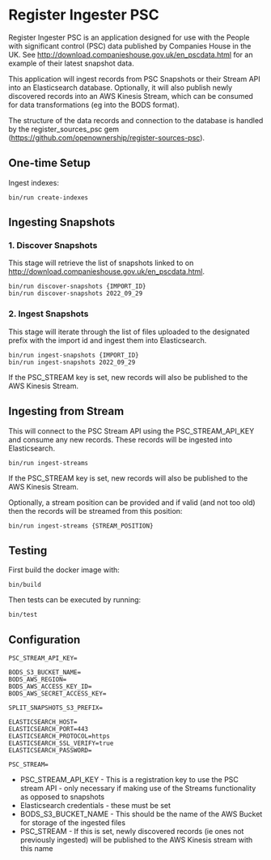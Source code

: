 # Register Ingester PSC

Register Ingester PSC is an application designed for use with the People with significant control (PSC) data published by Companies House in the UK. See http://download.companieshouse.gov.uk/en_pscdata.html for an example of their latest snapshot data.

This application will ingest records from PSC Snapshots or their Stream API into an Elasticsearch database. Optionally, it will also publish newly discovered records into an AWS Kinesis Stream, which can be consumed for data transformations (eg into the BODS format).

The structure of the data records and connection to the database is handled by the register_sources_psc gem (https://github.com/openownership/register-sources-psc).

## One-time Setup

Ingest indexes:
```
bin/run create-indexes
```

## Ingesting Snapshots

### 1. Discover Snapshots

This stage will retrieve the list of snapshots linked to on http://download.companieshouse.gov.uk/en_pscdata.html.

```
bin/run discover-snapshots {IMPORT_ID}
bin/run discover-snapshots 2022_09_29
```

### 2. Ingest Snapshots

This stage will iterate through the list of files uploaded to the designated prefix with the import id and ingest them into Elasticsearch.

```
bin/run ingest-snapshots {IMPORT_ID}
bin/run ingest-snapshots 2022_09_29
```

If the PSC_STREAM key is set, new records will also be published to the AWS Kinesis Stream.

## Ingesting from Stream

This will connect to the PSC Stream API using the PSC_STREAM_API_KEY and consume any new records. These records will be ingested into Elasticsearch.

```
bin/run ingest-streams
```

If the PSC_STREAM key is set, new records will also be published to the AWS Kinesis Stream.

Optionally, a stream position can be provided and if valid (and not too old) then the records will be streamed from this position:

```
bin/run ingest-streams {STREAM_POSITION}
```

## Testing

First build the docker image with:
```
bin/build
```
Then tests can be executed by running:
```
bin/test
```

## Configuration

```
PSC_STREAM_API_KEY=

BODS_S3_BUCKET_NAME=
BODS_AWS_REGION=
BODS_AWS_ACCESS_KEY_ID=
BODS_AWS_SECRET_ACCESS_KEY=

SPLIT_SNAPSHOTS_S3_PREFIX=

ELASTICSEARCH_HOST=
ELASTICSEARCH_PORT=443
ELASTICSEARCH_PROTOCOL=https
ELASTICSEARCH_SSL_VERIFY=true
ELASTICSEARCH_PASSWORD=

PSC_STREAM=
```

- PSC_STREAM_API_KEY - This is a registration key to use the PSC stream API - only necessary if making use of the Streams functionality as opposed to snapshots
- Elasticsearch credentials - these must be set
- BODS_S3_BUCKET_NAME - This should be the name of the AWS Bucket for storage of the ingested files
- PSC_STREAM - If this is set, newly discovered records (ie ones not previously ingested) will be published to the AWS Kinesis stream with this name
